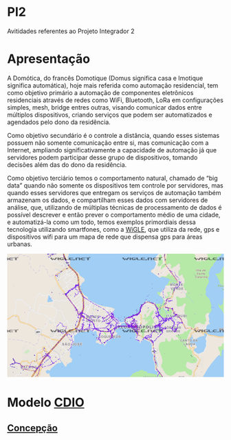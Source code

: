 # PI2
Avitidades referentes ao Projeto Integrador 2 

# Apresentação
  A Domótica, do francês Domotique (Domus significa casa e Imotique significa automática), hoje mais referida como automação residencial, tem como objetivo primário a automação de componentes eletrônicos residenciais através de redes como WiFi, Bluetooth, LoRa em configurações simples, mesh, bridge entres outras, visando comunicar dados entre múltiplos dispositivos, criando serviços que podem ser automatizados e agendados pelo dono da residência.

  Como objetivo secundário é o controle a distância, quando esses sistemas possuem não somente comunicação entre si, mas comunicação com a Internet, ampliando significativamente a capacidade de automação já que servidores podem participar desse grupo de dispositivos, tomando decisões além das do dono da residência.

  Como objetivo terciário temos o comportamento natural, chamado de “big data” quando não somente os dispositivos tem controle por servidores, mas quando esses servidores que entregam os serviços de automação também armazenam os dados, e compartilham esses dados com servidores de análise, que, utilizando de múltiplas técnicas de processamento de dados é possível descrever e então prever o comportamento médio de uma cidade, e automatizá-la como um todo, temos exemplos primordiais dessa tecnologia utilizando smartfones, como a [WiGLE](https://wigle.net/), que utiliza da rede, gps e dispositivos wifi para um mapa de rede que dispensa gps para áreas urbanas.

![Mapa de Redes wifi da região](https://github.com/JonasGMorsch/PI2/blob/main/figuras/Imagem%201.png?raw=true)

# Modelo [CDIO](http://www.cdio.org/about)
## [Concepção](https://github.com/JonasGMorsch/PI2/blob/main/concepcao/concepcao.md)

